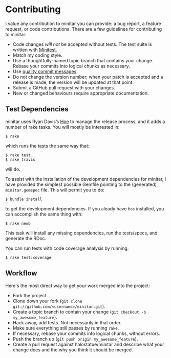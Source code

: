 # Contributing

I value any contribution to minitar you can provide: a bug report, a feature
request, or code contributions. There are a few guidelines for contributing to
minitar:

- Code changes _will not_ be accepted without tests. The test suite is written
  with [Minitest][Minitest].
- Match my coding style.
- Use a thoughtfully-named topic branch that contains your change. Rebase your
  commits into logical chunks as necessary.
- Use [quality commit messages][quality commit messages].
- Do not change the version number; when your patch is accepted and a release is
  made, the version will be updated at that point.
- Submit a GitHub pull request with your changes.
- New or changed behaviours require appropriate documentation.

## Test Dependencies

minitar uses Ryan Davis’s [Hoe][Hoe] to manage the release process, and it adds
a number of rake tasks. You will mostly be interested in:

    $ rake

which runs the tests the same way that:

    $ rake test
    $ rake travis

will do.

To assist with the installation of the development dependencies for minitar, I
have provided the simplest possible Gemfile pointing to the (generated)
`minitar.gemspec` file. This will permit you to do:

    $ bundle install

to get the development dependencies. If you aleady have `hoe` installed, you can
accomplish the same thing with:

    $ rake newb

This task will install any missing dependencies, run the tests/specs, and
generate the RDoc.

You can run tests with code coverage analysis by running:

    $ rake test:coverage

## Workflow

Here's the most direct way to get your work merged into the project:

- Fork the project.
- Clone down your fork (`git clone git://github.com/<username>/minitar.git`).
- Create a topic branch to contain your change
  (`git checkout -b my_awesome_feature`).
- Hack away, add tests. Not necessarily in that order.
- Make sure everything still passes by running `rake`.
- If necessary, rebase your commits into logical chunks, without errors.
- Push the branch up (`git push origin my_awesome_feature`).
- Create a pull request against halostatue/minitar and describe what your change
  does and the why you think it should be merged.

[minitest]: https://github.com/seattlerb/minitest
[quality commit messages]: http://tbaggery.com/2008/04/19/a-note-about-git-commit-messages.html
[hoe]: https://github.com/seattlerb/hoe
